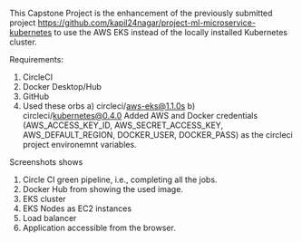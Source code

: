 This Capstone Project is the enhancement of the previously submitted project https://github.com/kapil24nagar/project-ml-microservice-kubernetes to use the AWS EKS instead of the locally installed Kubernetes cluster. 

Requirements: 
1. CircleCI
2. Docker Desktop/Hub
3. GitHub
4. Used these orbs
    a) circleci/aws-eks@1.1.0s
    b) circleci/kubernetes@0.4.0
    Added AWS and Docker credentials (AWS_ACCESS_KEY_ID, AWS_SECRET_ACCESS_KEY, AWS_DEFAULT_REGION, DOCKER_USER, DOCKER_PASS) as the circleci project environemnt variables.
    
 Screenshots shows
 1. Circle CI green pipeline, i.e., completing all the jobs. 
 2. Docker Hub from showing the used image.
 3. EKS cluster
 4. EKS Nodes as EC2 instances
 5. Load balancer
 6. Application accessible from the browser.

